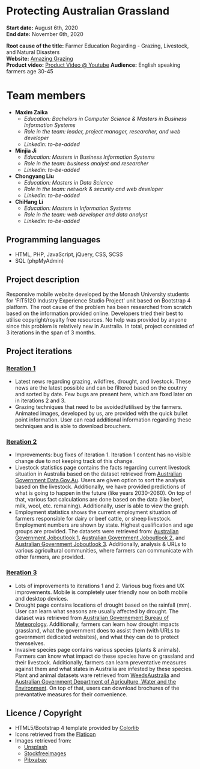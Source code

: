# Protecting Australian Grassland

**Start date:** August 6th, 2020  
**End date:** November 6th, 2020  

**Root cause of the title:** Farmer Education Regarding - Grazing, Livestock, and Natural Disasters  
**Website:** [Amazing Grazing](https://amazing-grazing.ml/)  
**Product video:** [Product Video @ Youtube](https://www.youtube.com/watch?v=xa2i_jTEjSA&feature=emb_title)
**Audience:** English speaking farmers age 30-45  

# Team members
- **Maxim Zaika**
  - *Education: Bachelors in Computer Science & Masters in Business Information Systems*
  - *Role in the team: leader, project manager, researcher, and web developer*
  - *Linkedin: to-be-added*
- **Minjia Ji**
  - *Education: Masters in Business Information Systems*
  - *Role in the team: business analyst and researcher*
  - *Linkedin: to-be-added*
- **Chongyang Liu**
  - *Education: Masters in Data Science*
  - *Role in the team: network & security and web developer*
  - *Linkedin: to-be-added*
- **ChiHang Li**
  - *Education: Masters in Information Systems*
  - *Role in the team: web developer and data analyst*
  - *Linkedin: to-be-added*
  
## Programming languages

* HTML, PHP, JavaScript, jQuery, CSS, SCSS
* SQL (phpMyAdmin)

## Project description

Responsive mobile website developed by the Monash University students for 'FIT5120 Industry Experience Studio Project' unit based on Bootstrap 4 platform.
 The root cause of the problem has been researched from scratch based on the information provided online.
 Developers tried their best to utilise copyright/royalty free resources. No help was provided by anyone since this problem is relatively new in Australia. 
 In total, project consisted of 3 iterations in the span of 3 months.
	
## Project iterations

### [Iteration 1](https://amazing-grazing.ml/iteration1)

* Latest news regarding grazing, wildfires, drought, and livestock. These news are the latest possible and can be filtered based on the coutnry 
and sorted by date. Few bugs are present here, which are fixed later on in iterations 2 and 3.
* Grazing techniques that need to be avoided/utilised by the farmers. Animated images, developed by us, are provided with the quick 
bullet point information. User can read additional information regarding these techniques and is able to download brouchers.

### [Iteration 2](https://amazing-grazing.ml/iteration2)

* Improvements: bug fixes of iteration 1. Iteration 1 content has no visible change due to not keeping track of this change.
* Livestock statistics page contains the facts regarding current livestock situation in Australia based on the dataset retrieved 
from [Australian Government Data.Gov.Au](https://data.gov.au/dataset/ds-dga-1f3da692-f0cf-4de4-a7d3-bae52d600bae/details). Users are 
given option to sort the analysis based on the livestock. Additionally, we have provided predictions of what is going to happen in the future (like years 2030-2060).
On top of that, various fact calculations are done based on the data (like beef, milk, wool, etc. remaining). Additionally, user is able to view the graph.
* Employment statistics shows the current employment situation of farmers responsible for dairy or beef cattle, or sheep livestock. Employment numbers are shown by state. Highest qualification
and age groups are provided. The datasets were retrieved from: [Australian Government Joboutlook 1](https://joboutlook.gov.au/occupations/dairy-cattle-farmers?occupationCode=121313),
[Australian Government Joboutlook 2](https://joboutlook.gov.au/occupations/beef-cattle-farmers?occupationCode=121312), and 
[Australian Government Joboutlook 3](https://joboutlook.gov.au/occupations/sheep-farmers?occupationCode=121322). Additionally, 
analysis & URLs to various agricultural communities, where farmers can communicate with other farmers, are provided.

### [Iteration 3](https://amazing-grazing.ml/iteration3)

* Lots of improvements to iterations 1 and 2. Various bug fixes and UX improvements. Mobile is completely user friendly now on both mobile and desktop devices.
* Drought page contains locations of drought based on the rainfall (mm). User can learn what seasons are usually affected by drought. The dataset was retrieved from 
[Australian Governement Bureau of Meteorology](http://www.bom.gov.au/climate/data/). Additionally, farmers can learn how drought impacts grassland, what the government does to assist them (with URLs to government 
dedicated websites), and what they can do to protect themselves. 
* Invasive species page contains various species (plants & animals). Farmers can know what impact do these species have on grassland and their livestock. Additionally, farmers can learn
preventative measures against them and  what states in Australia are infested by these species. Plant and animal datasets ware retrieved 
from [WeedsAustralia](https://weeds.org.au/) and [Australian Government Department of Agriculture, Water and the Environment](https://www.environment.gov.au/biodiversity/invasive-species/feral-animals-australia). 
On top of that, users can download brochures of the prevantative measures for their convenience.

## Licence / Copyright

- HTML5/Bootstrap 4 template provided by [Colorlib](https://colorlib.com/wp/templates/)
- Icons retrieved from the [Flaticon](https://www.flaticon.com/)
- Images retrieved from:
  - [Unsplash](https://unsplash.com/)
  - [Stockfreeimages](https://www.stockfreeimages.com/)
  - [Pibxabay](https://pixabay.com/)
